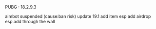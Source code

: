PUBG : 18.2.9.3

aimbot suspended (cause:ban risk)
update 19.1
add item esp
add airdrop esp
add through the wall
